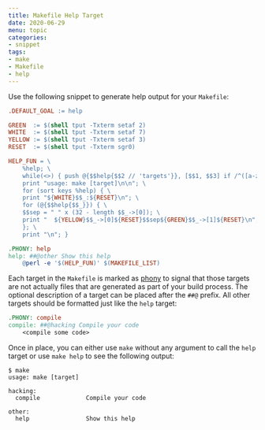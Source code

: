 ```yaml
---
title: Makefile Help Target
date: 2020-06-29
menu: topic
categories:
- snippet
tags:
- make
- Makefile
- help
---
```


Use the following snippet to generate help output for your `Makefile`:

```makefile
.DEFAULT_GOAL := help

GREEN  := $(shell tput -Txterm setaf 2)
WHITE  := $(shell tput -Txterm setaf 7)
YELLOW := $(shell tput -Txterm setaf 3)
RESET  := $(shell tput -Txterm sgr0)

HELP_FUN = \
    %help; \
    while(<>) { push @{$$help{$$2 // 'targets'}}, [$$1, $$3] if /^([a-zA-Z\-]+)\s*:.*\#\#(?:@([a-zA-Z\-]+))?\s(.*)$$/ }; \
    print "usage: make [target]\n\n"; \
    for (sort keys %help) { \
    print "${WHITE}$$_:${RESET}\n"; \
    for (@{$$help{$$_}}) { \
    $$sep = " " x (32 - length $$_->[0]); \
    print "  ${YELLOW}$$_->[0]${RESET}$$sep${GREEN}$$_->[1]${RESET}\n"; \
    }; \
    print "\n"; }

.PHONY: help
help: ##@other Show this help
	@perl -e '$(HELP_FUN)' $(MAKEFILE_LIST)
```

Each target in the `Makefile` is marked as [phony](https://www.gnu.org/software/make/manual/html_node/Phony-Targets.html) to signal that those targets are not actually files that are generated as part of your build process. The optional description of a target can be placed after the `##@` prefix. All other targets should be formatted just like the `help` target:

```makefile
.PHONY: compile
compile: ##@hacking Compile your code
	<compile some code>
```

Once in place, you can either use `make` without any argument to call the `help` target or use `make help` to see the following output:

```shell script
$ make
usage: make [target]

hacking:
  compile             Compile your code

other:
  help                Show this help
```
